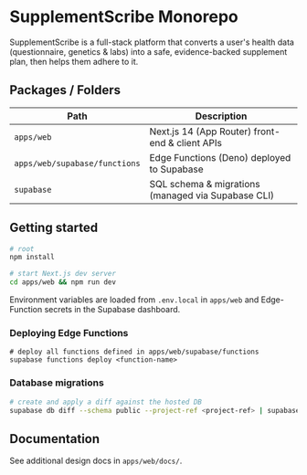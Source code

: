 # SupplementScribe Monorepo

SupplementScribe is a full-stack platform that converts a user's health data (questionnaire, genetics & labs) into a safe, evidence-backed supplement plan, then helps them adhere to it.

## Packages / Folders

| Path | Description |
|------|-------------|
| `apps/web` | Next.js 14 (App Router) front-end & client APIs |
| `apps/web/supabase/functions` | Edge Functions (Deno) deployed to Supabase |
| `supabase` | SQL schema & migrations (managed via Supabase CLI) |

## Getting started

```bash
# root
npm install

# start Next.js dev server
cd apps/web && npm run dev
```

Environment variables are loaded from `.env.local` in `apps/web` and Edge-Function secrets in the Supabase dashboard.

### Deploying Edge Functions

```
# deploy all functions defined in apps/web/supabase/functions
supabase functions deploy <function-name>
```

### Database migrations

```bash
# create and apply a diff against the hosted DB
supabase db diff --schema public --project-ref <project-ref> | supabase db push
```

## Documentation

See additional design docs in `apps/web/docs/`. 
